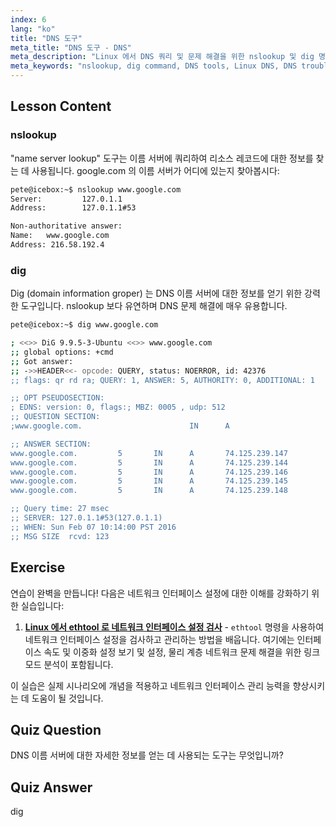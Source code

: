 ```yaml
---
index: 6
lang: "ko"
title: "DNS 도구"
meta_title: "DNS 도구 - DNS"
meta_description: "Linux 에서 DNS 쿼리 및 문제 해결을 위한 nslookup 및 dig 명령을 배웁니다. 이 초보자 친화적인 가이드를 통해 필수 DNS 도구를 사용하는 방법을 이해합니다."
meta_keywords: "nslookup, dig command, DNS tools, Linux DNS, DNS troubleshooting, Linux tutorial, beginner Linux"
---
```


## Lesson Content

### nslookup

"name server lookup" 도구는 이름 서버에 쿼리하여 리소스 레코드에 대한 정보를 찾는 데 사용됩니다. google.com 의 이름 서버가 어디에 있는지 찾아봅시다:

```bash
pete@icebox:~$ nslookup www.google.com
Server:         127.0.1.1
Address:        127.0.1.1#53

Non-authoritative answer:
Name:   www.google.com
Address: 216.58.192.4
```

### dig

Dig (domain information groper) 는 DNS 이름 서버에 대한 정보를 얻기 위한 강력한 도구입니다. nslookup 보다 유연하며 DNS 문제 해결에 매우 유용합니다.

```bash
pete@icebox:~$ dig www.google.com

; <<>> DiG 9.9.5-3-Ubuntu <<>> www.google.com
;; global options: +cmd
;; Got answer:
;; ->>HEADER<<- opcode: QUERY, status: NOERROR, id: 42376
;; flags: qr rd ra; QUERY: 1, ANSWER: 5, AUTHORITY: 0, ADDITIONAL: 1

;; OPT PSEUDOSECTION:
; EDNS: version: 0, flags:; MBZ: 0005 , udp: 512
;; QUESTION SECTION:
;www.google.com.                        IN      A

;; ANSWER SECTION:
www.google.com.         5       IN      A       74.125.239.147
www.google.com.         5       IN      A       74.125.239.144
www.google.com.         5       IN      A       74.125.239.146
www.google.com.         5       IN      A       74.125.239.145
www.google.com.         5       IN      A       74.125.239.148

;; Query time: 27 msec
;; SERVER: 127.0.1.1#53(127.0.1.1)
;; WHEN: Sun Feb 07 10:14:00 PST 2016
;; MSG SIZE  rcvd: 123
```

## Exercise

연습이 완벽을 만듭니다! 다음은 네트워크 인터페이스 설정에 대한 이해를 강화하기 위한 실습입니다:

1. **[Linux 에서 ethtool 로 네트워크 인터페이스 설정 검사](https://labex.io/ko/labs/comptia-examine-network-interface-settings-with-ethtool-in-linux-592759)** - `ethtool` 명령을 사용하여 네트워크 인터페이스 설정을 검사하고 관리하는 방법을 배웁니다. 여기에는 인터페이스 속도 및 이중화 설정 보기 및 설정, 물리 계층 네트워크 문제 해결을 위한 링크 모드 분석이 포함됩니다.

이 실습은 실제 시나리오에 개념을 적용하고 네트워크 인터페이스 관리 능력을 향상시키는 데 도움이 될 것입니다.

## Quiz Question

DNS 이름 서버에 대한 자세한 정보를 얻는 데 사용되는 도구는 무엇입니까?

## Quiz Answer

dig
